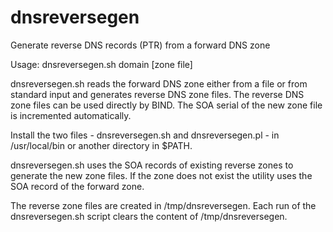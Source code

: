# dnsreversegen

Generate reverse DNS records (PTR) from  a forward DNS zone

Usage:
  dnsreversegen.sh domain [zone file]
  
dnsreversegen.sh reads the forward DNS zone either from a file or from standard input and generates reverse DNS zone files. The reverse DNS zone files can be used directly by BIND. The SOA serial of the new zone file is incremented automatically.

Install the two files - dnsreversegen.sh and dnsreversegen.pl - in /usr/local/bin or another directory in $PATH.

dnsreversegen.sh uses the SOA records of existing reverse zones to generate the new zone files. If the zone does not exist the utility uses the SOA record of the forward zone.

The reverse zone files are created in /tmp/dnsreversegen. Each run of the dnsreversegen.sh script clears the content of /tmp/dnsreversegen.
